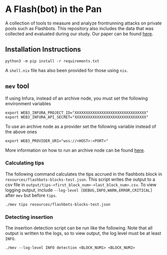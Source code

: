 # A Flash(bot) in the Pan

A collection of tools to measure and analyze frontrunning attacks on private pools such as Flashbots. This repository also includes the data that was collected and evaluated during our study. Our paper can be found [here](https://arxiv.org/ftp/arxiv/papers/2206/2206.04185.pdf).

## Installation Instructions

``` shell
python3 -m pip install -r requirements.txt
```

A `shell.nix` file has also been provided for those using `nix`.

## `mev` tool
If using Infura, instead of an archive node, you must set the following
environment variables
``` shell
export WEB3_INFURA_PROJECT_ID="XXXXXXXXXXXXXXXXXXXXXXXXXXXXXXXX"
export WEB3_INFURA_API_SECRET="XXXXXXXXXXXXXXXXXXXXXXXXXXXXXXXX"
```

To use an archive node as a provider set the following variable instead of the
above ones
``` shell
export WEB3_PROVIDER_URI="wss://<HOST>:<PORT>"
```

More information on how to run an archive node can be found
[here](https://docs.ethhub.io/using-ethereum/running-an-ethereum-node/#archive-nodes). 

### Calculating tips
The following command calculates the tips accrued in the flashbots block in
`resources/flashbots-blocks-test.json`. This script writes the output to a csv
file in `output/tips-<first_block_num>-<last_block_num>.csv`. To view logging
output, include `--log-level [DEBUG,INFO,WARN,ERROR,CRITICAL]` after
`mev` but before `tips`. 

``` shell
./mev tips resources/flashbots-blocks-test.json
```

### Detecting insertion
The insertion detection script can be run like the following. Note that all
output is written to the logs, so to view output, the log level must be at least
`INFO`. 

``` shell
./mev --log-level INFO detection <BLOCK_NUM1> <BLOCK_NUM2>
```

